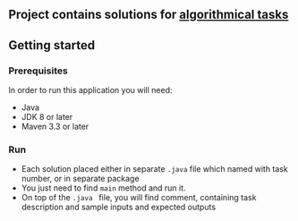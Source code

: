 ## Project contains solutions for  [algorithmical tasks](http://acm.lviv.ua/fusion/viewpage.php?page_id=22 "link to tasks")

## Getting started
### Prerequisites
In order to run this application you will need:

- Java
- JDK 8 or later
- Maven 3.3 or later	

### Run
 -  Each solution placed either in separate `.java` file which named with task number, or in separate package
 - You just need to find `main` method and run it. 
 - On top of the `.java ` file, you will find comment, containing task description and sample inputs and expected outputs
